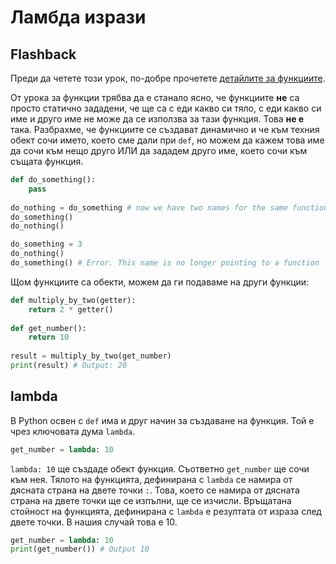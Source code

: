 # Ламбда изрази

## Flashback

Преди да четете този урок, по-добре прочетете [детайлите за функциите](https://github.com/bkolarov/elsys_python_course_9a_2016/blob/master/term2/functions/function_details.md). 

От урока за функции трябва да е станало ясно, че функциите **не** са просто статично зададени, че ще са с еди какво си тяло, с еди какво си име и друго име не може да се използва за тази функция. Това **не е** така. Разбрахме, че функциите се създават динамично и че към техния обект сочи името, което сме дали при `def`, но можем да кажем това име да сочи към нещо друго ИЛИ да зададем друго име, което сочи към същата функция.

```python
def do_something():
	pass
  
do_nothing = do_something # now we have two names for the same function
do_something()
do_nothing()

do_something = 3
do_nothing()
do_something() # Error. This name is no longer pointing to a function
```

Щом функциите са обекти, можем да ги подаваме на други функции:
```python
def multiply_by_two(getter):
	return 2 * getter()
	
def get_number():
	return 10
	
result = multiply_by_two(get_number)
print(result) # Output: 20
```
## lambda

В Python освен с `def` има и друг начин за създаване на функция. Той е чрез ключовата дума `lambda`. 
```python
get_number = lambda: 10
```

`lambda: 10` ще създаде обект функция. Съответно `get_number` ще сочи към нея. Тялото на функцията, дефинирана с `lambda` се намира от дясната страна на двете точки `:`. Това, което се намира от дясната страна на двете точки ще се изпълни, ще се изчисли. Връщатана стойност на функцията, дефинирана с `lambda` е резултата от израза след двете точки. В нашия случай това е 10.

```python
get_number = lambda: 10
print(get_number()) # Output 10
```
